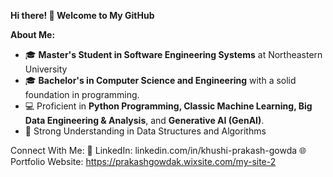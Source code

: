 **Hi there! 👋 Welcome to My GitHub**

**About Me:**
- 🎓 **Master's Student in Software Engineering Systems** at Northeastern University
- 🎓 **Bachelor's in Computer Science and Engineering** with a solid foundation in programming. 
- 💻 Proficient in **Python Programming, Classic Machine Learning, Big Data Engineering & Analysis**, and **Generative AI (GenAI)**.
- 🤖 Strong Understanding in Data Structures and Algorithms



Connect With Me:
💼 LinkedIn: linkedin.com/in/khushi-prakash-gowda
🌐 Portfolio Website: https://prakashgowdak.wixsite.com/my-site-2
